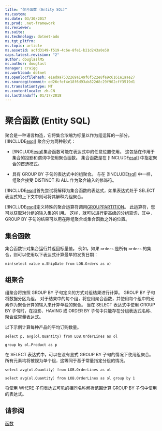 ```yaml
---
title: "聚合函数 (Entity SQL)"
ms.custom: 
ms.date: 03/30/2017
ms.prod: .net-framework
ms.reviewer: 
ms.suite: 
ms.technology: dotnet-ado
ms.tgt_pltfrm: 
ms.topic: article
ms.assetid: acfd3149-f519-4c6e-8fe1-b21d243a0e58
caps.latest.revision: "2"
author: douglaslMS
ms.author: douglasl
manager: craigg
ms.workload: dotnet
ms.openlocfilehash: e1ed9a7532269a149f6f522e8fe9c6161e1aae27
ms.sourcegitcommit: ed26cfef4e18f6d93ab822d8c29f902cff3519d1
ms.translationtype: MT
ms.contentlocale: zh-CN
ms.lasthandoff: 01/17/2018
---
```

# <a name="aggregate-functions-entity-sql"></a>聚合函数 (Entity SQL)
聚合是一种语言构造，它将集合浓缩为标量以作为组运算的一部分。 [!INCLUDE[esql](../../../../../../includes/esql-md.md)] 聚合分为两种形式：  
  
-   [!INCLUDE[esql](../../../../../../includes/esql-md.md)]集合函数可能在表达式中的任意位置使用。 这包括在作用于集合的投影和谓词中使用聚合函数。 集合函数是在 [!INCLUDE[esql](../../../../../../includes/esql-md.md)] 中指定聚合的首选模式。  
  
-   具有 GROUP BY 子句的表达式中的组聚合。 与在 [!INCLUDE[tsql](../../../../../../includes/tsql-md.md)] 中一样，组聚合接受 DISTINCT 和 ALL 作为聚合输入的修饰符。  
  
 [!INCLUDE[esql](../../../../../../includes/esql-md.md)]首先尝试将解释为集合函数的表达式，如果表达式处于 SELECT 表达式的上下文中则可将其解释为组聚合。  
  
 [!INCLUDE[esql](../../../../../../includes/esql-md.md)]定义特殊的聚合运算符调用[GROUPPARTITION](../../../../../../docs/framework/data/adonet/ef/language-reference/grouppartition-entity-sql.md)。 此运算符，您可以获取对分组的输入集的引用。 这样，就可以进行更高级的分组查询，其中，GROUP BY 子句的结果可以用在除组聚合或集合函数之外的位置。  
  
## <a name="collection-functions"></a>集合函数  
 集合函数针对集合运行并返回标量值。 例如，如果 `orders` 是所有 `orders` 的集合，则可以使用以下表达式计算最早的发货日期：  
  
 `min(select value o.ShipDate from LOB.Orders as o)`  
  
## <a name="group-aggregates"></a>组聚合  
 组聚合将按照 GROUP BY 子句定义的方式对组结果进行计算。 GROUP BY 子句将数据分区为组。 对于结果中的每个组，将应用聚合函数，并使用每个组中的元素作为聚合计算的输入来计算单独的聚合。 当在 SELECT 表达式中使用 GROUP BY 子句时，在投影、HAVING 或 ORDER BY 子句中只能存在分组表达式名称、聚合或常量表达式。  
  
 以下示例计算每种产品的平均订购数量。  
  
 `select p, avg(ol.Quantity) from LOB.OrderLines as ol`  
  
 `group by ol.Product as p`  
  
 在 SELECT 表达式中，可以在没有显式 GROUP BY 子句的情况下使用组聚合。 所有元素均将被视为单个组，这等同于基于常量指定分组的情况。  
  
 `select avg(ol.Quantity) from LOB.OrderLines as ol`  
  
 `select avg(ol.Quantity) from LOB.OrderLines as ol group by 1`  
  
 将使用 WHERE 子句表达式可见的相同名称解析范围计算 GROUP BY 子句中使用的表达式。  
  
## <a name="see-also"></a>请参阅  
 [函数](../../../../../../docs/framework/data/adonet/ef/language-reference/functions-entity-sql.md)
